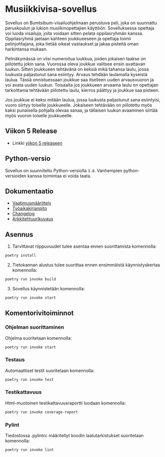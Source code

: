 # Musiikkivisa-sovellus

Sovellus on Bumtsibum-visailuohjelmaan perustuva peli, joka on suunnattu peruskoulun ja lukion musiikinopettajien käyttöön. Sovelluksessa opettaja voi luoda visailuja, joita voidaan sitten pelata oppilasryhmän kanssa. Oppilasryhmä jaetaan kahteen joukkueeseen ja opettaja toimii pelinjohtajana, joka tietää oikeat vastaukset ja jakaa pisteitä oman harkintansa mukaan.

Pelinäkymässä on viisi numeroitua luukkua, joiden jokaisen taakse on piilotettu jokin sana. Vuorossa oleva joukkue valitsee ensin avattavan luukun. Sitten joukkueen tehtävänä on keksiä mikä tahansa laulu, jossa luukusta paljastunut sana esiintyy. Arvaus tehdään laulamalla kyseistä laulua. Tässä onnistuessaan joukkue saa itselleen uuden arvausvuoron ja voi avata uuden luukun. Toisaalta jos joukkueen arvaama laulu on opettajan tarkoittama tehtävään piilotettu laulu, kierros päättyy ja joukkue saa pisteen.

Jos joukkue ei keksi mitään laulua, jossa luukusta paljastunut sana esiintyisi, vuoro siirtyy toiselle joukkueelle. Jokaiseen tehtävään on piilotettu myös kaksi punaisella pohjalla olevaa sanaa, ja tällaisen luukun avaaminen siirtää myös vuoron toiselle joukkueelle.

## Viikon 5 Release
- Linkki [viikon 5 releaseen](https://github.com/vejol/ot-harjoitustyo.git/releases/tag/viikko5)

## Python-versio

Sovellus on suunniteltu Python-versiolla `3.8`. Vanhempien python-versioiden kanssa toimintaa ei voida taata.

## Dokumentaatio
- [Vaatimusmäärittely](./dokumentaatio/vaatimusmaarittely.md)
- [Työaikakirjanpito](./dokumentaatio/tyoaikakirjanpito.md)
- [Changelog](./dokumentaatio/changelog.md)
- [Arkkitehtuurikuvaus](./dokumentaatio/arkkitehtuuri.md)

## Asennus

1. Tarvittavat riippuvuudet tulee asentaa ennen suorittamista komennolla:

```bash
poetry install
```

2. Tietokannan alustus tulee suorittaa ennen ensimmäistä käynnistyskertaa komennolla:

```bash
poetry run invoke build
```

3. Sovellus käynnistetään komennolla:

```bash
poetry run invoke start
```

## Komentorivitoiminnot

### Ohjelman suorittaminen

Ohjelma suoritetaan komennolla:

```bash
poetry run invoke start
```

### Testaus

Automaattiset testit suoritetaan komennolla:

```bash
poetry run invoke test
```

### Testikattavuus

Html-muotoinen testikattavuusraportti luodaan komennolla:

```bash
poetry run invoke coverage-report
```

### Pylint

Tiedostossa .pylintrc määritellyt koodin laatutarkistukset suoritetaan komennolla:

```bash
poetry run invoke lint
```
